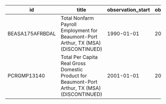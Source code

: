 | id              | title                                                                                          | observation_start   | observation_end   |
|-----------------|------------------------------------------------------------------------------------------------|---------------------|-------------------|
| BEASA175AFRBDAL | Total Nonfarm Payroll Employment for Beaumont-Port Arthur, TX (MSA) (DISCONTINUED)             | 1990-01-01          | 2016-01-01        |
| PCRGMP13140     | Total Per Capita Real Gross Domestic Product for Beaumont-Port Arthur, TX (MSA) (DISCONTINUED) | 2001-01-01          | 2017-01-01        |